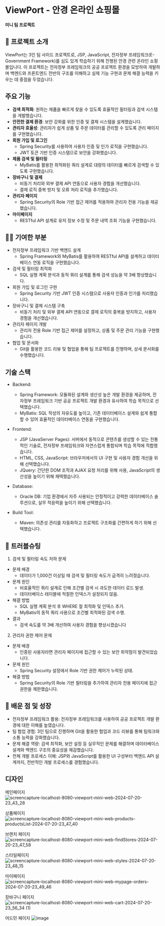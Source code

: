 # ViewPort - 안경 온라인 쇼핑몰

**미니 팀 프로젝트**

## 📌 프로젝트 소개
ViewPort는 3인 팀 사이드 프로젝트로, JSP, JavaScript, 전자정부 프레임워크(E-Government Framework)를 심도 있게 학습하기 위해 진행된 안경 관련 온라인 쇼핑몰입니다.
이 프로젝트는 전자정부 프레임워크의 공공 프로젝트 환경을 모방하여 개발하며 백엔드와 프론트엔드 전반의 구조를 이해하고 실제 기능 구현과 문제 해결 능력을 키우는 데 중점을 두었습니다.

## 주요 기능
- **검색 최적화**: 원하는 제품을 빠르게 찾을 수 있도록 효율적인 필터링과 검색 시스템을 개발했습니다.  
- **안전한 결제 환경**: 보안 강화를 위한 인증 및 결제 시스템을 설계했습니다.  
- **관리자 효율성**: 관리자가 쉽게 상품 및 주문 데이터를 관리할 수 있도록 관리 페이지를 구현했습니다.
- **회원 가입 및 로그인**  
  - Spring Security를 사용하여 사용자 인증 및 인가 로직을 구현했습니다.  
  - JWT 토큰 기반 인증 시스템으로 보안을 강화했습니다.  
- **제품 검색 및 필터링**  
  - MyBatis를 활용한 최적화된 쿼리 설계로 대량의 데이터를 빠르게 검색할 수 있도록 구현했습니다.  
- **장바구니 및 결제**  
  - 비동기 처리와 외부 결제 API 연동으로 사용자 경험을 개선했습니다.  
  - 결제 로직 중복 방지 및 오류 처리 로직을 추가했습니다.  
- **관리자 페이지**  
  - Spring Security의 Role 기반 접근 제어를 적용하여 관리자 전용 기능을 제공했습니다.  
- **마이페이지**  
  - RESTful API 설계로 유저 정보 수정 및 주문 내역 조회 기능을 구현했습니다.
    
## 👨‍💻 기여한 부분
- 전자정부 프레임워크 기반 백엔드 설계
  - Spring Framework와 MyBatis를 활용하여 RESTful API를 설계하고 데이터베이스 연동 로직을 구현했습니다.
- 검색 및 필터링 최적화
  - SQL 실행 계획 분석과 동적 쿼리 설계를 통해 검색 성능을 약 3배 향상했습니다.
- 회원 가입 및 로그인 구현
  - Spring Security 기반 JWT 인증 시스템으로 사용자 인증과 인가를 처리했습니다.
- 장바구니 및 결제 시스템 구축
  - 비동기 처리 및 외부 결제 API 연동으로 결제 로직의 중복을 방지하고, 사용자 경험을 개선했습니다.
- 관리자 페이지 개발
  - 관리자 전용 Role 기반 접근 제어를 설정하고, 상품 및 주문 관리 기능을 구현했습니다.
- 협업 및 문서화
  - Git을 활용한 코드 리뷰 및 협업을 통해 팀 프로젝트를 진행하며, 상세 문서화를 수행했습니다.

## 기술 스택

- Backend:

  - Spring Framework: 모듈화된 설계와 생산성 높은 개발 환경을 제공하며, 전자정부 프레임워크 기반 공공 프로젝트 개발 환경과 유사하여 학습 목적으로 선택했습니다.
  - MyBatis: SQL 작성의 자유도를 높이고, 기존 데이터베이스 설계와 쉽게 통합할 수 있어 효율적인 데이터베이스 연동을 구현했습니다.
- Frontend:

  - JSP (JavaServer Pages): 서버에서 동적으로 콘텐츠를 생성할 수 있는 전통적인 기술로, 전자정부 프레임워크와 자연스럽게 통합되며 학습 목적에 적합했습니다.
  - HTML, CSS, JavaScript: 브라우저에서의 UI 구현 및 사용자 경험 개선을 위해 선택했습니다.
  - JQuery: 간단한 DOM 조작과 AJAX 요청 처리를 위해 사용, JavaScript의 생산성을 높이기 위해 채택했습니다.
- Database:

  - Oracle DB: 기업 환경에서 자주 사용되는 안정적이고 강력한 데이터베이스 솔루션으로, 실무 적응력을 높이기 위해 선택했습니다.
- Build Tool:

  - Maven: 의존성 관리를 자동화하고 프로젝트 구조화를 간편하게 하기 위해 선택했습니다.


## 🚨 트러블슈팅
1. 검색 및 필터링 속도 저하 문제
  - 문제 배경
    - 데이터가 1,000건 이상일 때 검색 및 필터링 속도가 급격히 느려졌습니다.
  - 문제 원인
    - 비효율적인 쿼리 설계로 인해 조건별 검색 시 과도한 데이터 로드 발생.
    - 데이터베이스 테이블에 적절한 인덱스가 설정되지 않음.
  - 해결 방법
    - SQL 실행 계획 분석 후 WHERE 절 최적화 및 인덱스 추가.
    - MyBatis의 동적 쿼리 사용으로 조건별 최적화된 검색 수행.
  - 결과
    - 검색 속도를 약 3배 개선하여 사용자 경험을 향상시켰습니다

 2. 관리자 권한 제어 문제
  - 문제 배경
    - 인증된 사용자라면 관리자 페이지에 접근할 수 있는 보안 취약점이 발견되었습니다.
  - 문제 원인
    - Spring Security 설정에서 Role 기반 권한 제어가 누락된 상태.
  - 해결 방법
    - Spring Security의 Role 기반 필터링을 추가하여 관리자 전용 페이지에 접근 권한을 제한했습니다.

## 🌟 배운 점 및 성장
- 전자정부 프레임워크 활용: 전자정부 프레임워크를 사용하여 공공 프로젝트 개발 환경에 대한 이해를 높였습니다.
- 팀 협업 경험: 3인 팀으로 진행하며 Git을 활용한 협업과 코드 리뷰를 통해 팀워크와 소통 능력을 강화했습니다.
- 문제 해결 역량: 검색 최적화, 보안 설정 등 실무적인 문제를 해결하며 데이터베이스 설계와 백엔드 구조의 중요성을 체감했습니다.
- 전체 개발 프로세스 이해: JSP와 JavaScript를 활용한 UI 구성부터 백엔드 API 설계까지, 전반적인 개발 프로세스를 경험했습니다.

## 디자인
메인페이지
![screencapture-localhost-8080-viewport-mini-web-2024-07-20-23_43_28](https://github.com/user-attachments/assets/50fae759-2420-4530-8325-9284fca0e69a)


상품페이지
![screencapture-localhost-8080-viewport-mini-web-products-productsList-2024-07-20-23_47_40](https://github.com/user-attachments/assets/f0df9732-e915-4b84-92f2-627e32a8b1f0)

브렌치 페이지
![screencapture-localhost-8080-viewport-mini-web-findStores-2024-07-20-23_47_58](https://github.com/user-attachments/assets/eba2c6d4-a501-4fc3-88f8-9159aa064b46)

스타일페이지
![screencapture-localhost-8080-viewport-mini-web-styles-2024-07-20-23_48_15](https://github.com/user-attachments/assets/9f864a00-9484-42e7-8648-c3e53afa02c3)

마이페이지
![screencapture-localhost-8080-viewport-mini-web-mypage-orders-2024-07-20-23_49_46](https://github.com/user-attachments/assets/81bd8674-9aba-48d3-b088-304401341a3b)

장바구니 페이지
![screencapture-localhost-8080-viewport-mini-web-cart-2024-07-20-23_56_34 (1)](https://github.com/user-attachments/assets/77f60433-464a-48c9-943e-b7edbe434df0)

어드민 페이지
![image](https://github.com/user-attachments/assets/72156c49-dacc-4539-aa66-f22fa3a635cf)
